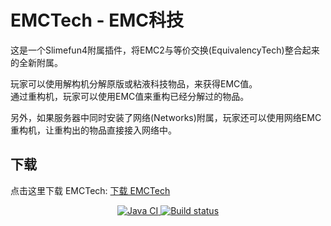# EMCTech - EMC科技

这是一个Slimefun4附属插件，将EMC2与等价交换(EquivalencyTech)整合起来的全新附属。

玩家可以使用解构机分解原版或粘液科技物品，来获得EMC值。  
通过重构机，玩家可以使用EMC值来重构已经分解过的物品。

另外，如果服务器中同时安装了网络(Networks)附属，玩家还可以使用网络EMC重构机，让重构出的物品直接接入网络中。

## 下载

点击这里下载 EMCTech: [下载 EMCTech](https://builds.guizhanss.net/SlimefunGuguProject/EMCTech/master)

<p align="center">
  <a href="https://github.com/SlimefunGuguProject/EMCTech/actions/workflows/maven.yml">
    <img src="https://github.com/SlimefunGuguProject/EMCTech/actions/workflows/maven.yml/badge.svg" alt="Java CI"/>
  </a>
  <a href="https://builds.guizhanss.net/SlimefunGuguProject/EMCTech/master">
    <img src="https://builds.guizhanss.net/f/SlimefunGuguProject/EMCTech/master/badge.svg" alt="Build status"/>
  </a>
</p>
